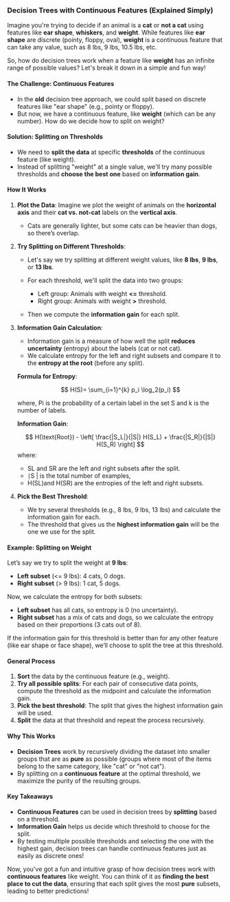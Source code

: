 ### Decision Trees with Continuous Features (Explained Simply)

Imagine you're trying to decide if an animal is a **cat** or **not a cat** using features like **ear shape**, **whiskers**, and **weight**. While features like **ear shape** are discrete (pointy, floppy, oval), **weight** is a continuous feature that can take any value, such as 8 lbs, 9 lbs, 10.5 lbs, etc.

So, how do decision trees work when a feature like **weight** has an infinite range of possible values? Let's break it down in a simple and fun way!

#### The Challenge: Continuous Features

- In the **old** decision tree approach, we could split based on discrete features like "ear shape" (e.g., pointy or floppy).
- But now, we have a continuous feature, like **weight** (which can be any number). How do we decide how to split on weight?

#### Solution: Splitting on Thresholds

- We need to **split the data** at specific **thresholds** of the continuous feature (like weight).
- Instead of splitting "weight" at a single value, we'll try many possible thresholds and **choose the best one** based on **information gain**.

#### How It Works

1. **Plot the Data**: Imagine we plot the weight of animals on the **horizontal axis** and their **cat vs. not-cat** labels on the **vertical axis**.
    
    - Cats are generally lighter, but some cats can be heavier than dogs, so there’s overlap.
2. **Try Splitting on Different Thresholds**:
    
    - Let's say we try splitting at different weight values, like **8 lbs**, **9 lbs**, or **13 lbs**.
        
    - For each threshold, we'll split the data into two groups:
        
        - Left group: Animals with weight **<=** threshold.
        - Right group: Animals with weight **>** threshold.
    - Then we compute the **information gain** for each split.
        
3. **Information Gain Calculation**:
    
    - Information gain is a measure of how well the split **reduces uncertainty** (entropy) about the labels (cat or not cat).
    - We calculate entropy for the left and right subsets and compare it to the **entropy at the root** (before any split).
    
    **Formula for Entropy**:
    
    $$ H(S)= \sum_{i=1}^{k} p_i \log_2(p_i) $$
    
    where,  Pi is the probability of a certain label in the set S and k is the number of labels.
    
    **Information Gain**:
    
    $$ H(\text{Root}) - \left[ \frac{|S_L|}{|S|} H(S_L) + \frac{|S_R|}{|S|} H(S_R) \right]
    $$
    where:
    
    - SL and SR are the left and right subsets after the split.
    - ∣S | is the total number of examples,
    - H(SL)and H(SR) are the entropies of the left and right subsets.
4. **Pick the Best Threshold**:
    
    - We try several thresholds (e.g., 8 lbs, 9 lbs, 13 lbs) and calculate the information gain for each.
    - The threshold that gives us the **highest information gain** will be the one we use for the split.

#### Example: Splitting on Weight

Let’s say we try to split the weight at **9 lbs**:

- **Left subset** (<= 9 lbs): 4 cats, 0 dogs.
- **Right subset** (> 9 lbs): 1 cat, 5 dogs.

Now, we calculate the entropy for both subsets:

- **Left subset** has all cats, so entropy is 0 (no uncertainty).
- **Right subset** has a mix of cats and dogs, so we calculate the entropy based on their proportions (3 cats out of 8).

If the information gain for this threshold is better than for any other feature (like ear shape or face shape), we’ll choose to split the tree at this threshold.

#### General Process

1. **Sort** the data by the continuous feature (e.g., weight).
2. **Try all possible splits**: For each pair of consecutive data points, compute the threshold as the midpoint and calculate the information gain.
3. **Pick the best threshold**: The split that gives the highest information gain will be used.
4. **Split** the data at that threshold and repeat the process recursively.

#### Why This Works

- **Decision Trees** work by recursively dividing the dataset into smaller groups that are as **pure** as possible (groups where most of the items belong to the same category, like "cat" or "not cat").
- By splitting on a **continuous feature** at the optimal threshold, we maximize the purity of the resulting groups.

#### Key Takeaways

- **Continuous Features** can be used in decision trees by **splitting** based on a threshold.
- **Information Gain** helps us decide which threshold to choose for the split.
- By testing multiple possible thresholds and selecting the one with the highest gain, decision trees can handle continuous features just as easily as discrete ones!

Now, you've got a fun and intuitive grasp of how decision trees work with **continuous features** like weight. You can think of it as **finding the best place to cut the data**, ensuring that each split gives the most **pure** subsets, leading to better predictions!